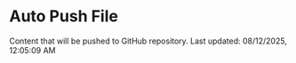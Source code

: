 # Auto Push File

Content that will be pushed to GitHub repository.
Last updated: 08/12/2025, 12:05:09 AM